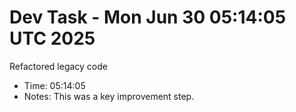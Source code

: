 # Dev Task - Mon Jun 30 05:14:05 UTC 2025
Refactored legacy code
- Time: 05:14:05
- Notes: This was a key improvement step.
